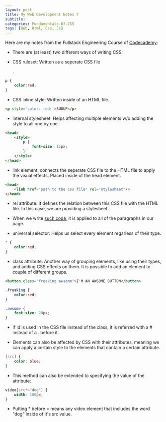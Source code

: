 ```yaml
---
layout: post
title: My Web Development Notes 7
subtitle: 
categories: Fundamentals-Of-CSS
tags: [Web, Html, Css, Js]
---
```


Here are my notes from the Fullstack Engineering Course of [Codecademy](https://www.codecademy.com/):

- There are (at least) two different ways of writing CSS:
- <p id="p1">CSS ruleset: Written as a seperate CSS file</p>.
```CSS
p {
    color:red;
}
```

- CSS inline style: Written inside of an HTML file.
```HTML
<p style='color: red;'>SUUUP</p>
```

- internal stylesheet: Helps affecting multiple elements w/o adding the style to all one by one.
```HTML
<head>
    <style>
        p {
            font-size: 15px;
        }
    </style>
</head>
```

- link element: connects the seperate CSS file to the HTML file to apply the visual effects. Placed inside of the head element.

```HTML
<head>
    <link href="path to the css file" rel="stylesheet"/>
</head>
```

- rel attribute: It defines the relation between this CSS file with the HTML file. In this case, we are providing a stylesheet.

- When we write <a href="p1">such code</a>, it is applied to all of the paragraphs in our page.
- universal selector: Helps us select every element regarless of their type.
```CSS
* {
    color:red;
}
```
- class attribute: Another way of grouping elements, like using their types, and adding CSS effects on them. It is possible to add an element to couple of different groups.

```HTML
<button class="freaking awsome">I'M AN AWSOME BUTTON</button>
```

```CSS
.freaking {
    color:red;
}

.awsome {
    font-size: 20px;
}
```

- If id is used in the CSS file instead of the class, it is referred with a # instead of a . before it.

- Elements can also be affected by CSS with their attributes, meaning we can apply a certain style to the elements that contain a certain attribute.
```CSS
[src] {
    color: blue;
}
```

- This method can also be extended to specifying the value of the attribute:
```CSS
video[src*="dog"] {
    width: 100px;
}
```

- Putting * before = means any video element that includes the word "dog" inside of it's src value.





